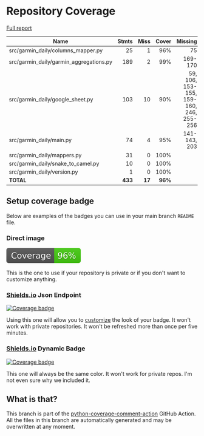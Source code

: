 # Repository Coverage

[Full report](https://htmlpreview.github.io/?https://github.com/andgineer/garmin-daily/blob/python-coverage-comment-action-data/htmlcov/index.html)

| Name                                      |    Stmts |     Miss |   Cover |   Missing |
|------------------------------------------ | -------: | -------: | ------: | --------: |
| src/garmin\_daily/columns\_mapper.py      |       25 |        1 |     96% |        75 |
| src/garmin\_daily/garmin\_aggregations.py |      189 |        2 |     99% |   169-170 |
| src/garmin\_daily/google\_sheet.py        |      103 |       10 |     90% |59, 106, 153-155, 159-160, 246, 255-256 |
| src/garmin\_daily/main.py                 |       74 |        4 |     95% |141-143, 203 |
| src/garmin\_daily/mappers.py              |       31 |        0 |    100% |           |
| src/garmin\_daily/snake\_to\_camel.py     |       10 |        0 |    100% |           |
| src/garmin\_daily/version.py              |        1 |        0 |    100% |           |
|                                 **TOTAL** |  **433** |   **17** | **96%** |           |


## Setup coverage badge

Below are examples of the badges you can use in your main branch `README` file.

### Direct image

[![Coverage badge](https://raw.githubusercontent.com/andgineer/garmin-daily/python-coverage-comment-action-data/badge.svg)](https://htmlpreview.github.io/?https://github.com/andgineer/garmin-daily/blob/python-coverage-comment-action-data/htmlcov/index.html)

This is the one to use if your repository is private or if you don't want to customize anything.

### [Shields.io](https://shields.io) Json Endpoint

[![Coverage badge](https://img.shields.io/endpoint?url=https://raw.githubusercontent.com/andgineer/garmin-daily/python-coverage-comment-action-data/endpoint.json)](https://htmlpreview.github.io/?https://github.com/andgineer/garmin-daily/blob/python-coverage-comment-action-data/htmlcov/index.html)

Using this one will allow you to [customize](https://shields.io/endpoint) the look of your badge.
It won't work with private repositories. It won't be refreshed more than once per five minutes.

### [Shields.io](https://shields.io) Dynamic Badge

[![Coverage badge](https://img.shields.io/badge/dynamic/json?color=brightgreen&label=coverage&query=%24.message&url=https%3A%2F%2Fraw.githubusercontent.com%2Fandgineer%2Fgarmin-daily%2Fpython-coverage-comment-action-data%2Fendpoint.json)](https://htmlpreview.github.io/?https://github.com/andgineer/garmin-daily/blob/python-coverage-comment-action-data/htmlcov/index.html)

This one will always be the same color. It won't work for private repos. I'm not even sure why we included it.

## What is that?

This branch is part of the
[python-coverage-comment-action](https://github.com/marketplace/actions/python-coverage-comment)
GitHub Action. All the files in this branch are automatically generated and may be
overwritten at any moment.